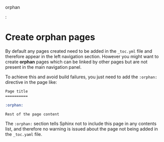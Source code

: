 orphan

:   

# Create orphan pages

By default any pages created need to be added in the `_toc.yml` file and
therefore appear in the left navigation section. However you might want
to create **orphan** pages which can be linked by other pages but are
not present in the main navigation panel.

To achieve this and avoid build failures, you just need to add the
`:orphan:` directive in the page like:

``` reStructuredText
Page title
==========

:orphan:

Rest of the page content
```

The `:orphan:` section tells Sphinx not to include this page in any
contents list, and therefore no warning is issued about the page not
being added in the `_toc.yaml` file.
